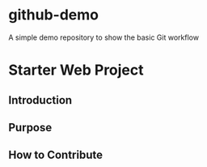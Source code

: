 # github-demo
A simple demo repository to show the basic Git workflow

# Starter Web Project

## Introduction

## Purpose

## How to Contribute
